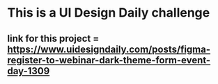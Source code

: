 # This is a UI Design Daily challenge

## link for this project = https://www.uidesigndaily.com/posts/figma-register-to-webinar-dark-theme-form-event-day-1309
